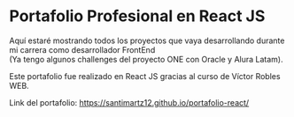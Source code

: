 # Portafolio Profesional en React JS

Aquí estaré mostrando todos los proyectos que vaya desarrollando durante mi carrera como desarrollador FrontEnd <br> (Ya tengo algunos challenges del proyecto ONE con Oracle y Alura Latam).

Este portafolio fue realizado en React JS gracias al curso de Víctor Robles WEB.

Link del portafolio: https://santimartz12.github.io/portafolio-react/
